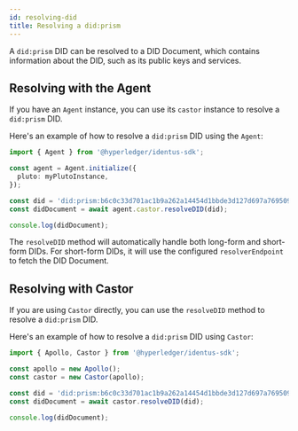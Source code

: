 ```yaml
---
id: resolving-did
title: Resolving a did:prism
---
```


A `did:prism` DID can be resolved to a DID Document, which contains information about the DID, such as its public keys and services.

## Resolving with the Agent

If you have an `Agent` instance, you can use its `castor` instance to resolve a `did:prism` DID.

Here's an example of how to resolve a `did:prism` DID using the `Agent`:

```typescript
import { Agent } from '@hyperledger/identus-sdk';

const agent = Agent.initialize({
  pluto: myPlutoInstance,
});

const did = 'did:prism:b6c0c33d701ac1b9a262a14454d1bbde3d127d697a76950963c5fd930605:Cj8KPRI7CgdtYXN0ZXIwEAFKLgoJc2VmsxEiECSTjyV7sUfCr_ArpN9rvCwR9fRMAhcsr_S7ZRiJk4p5k';
const didDocument = await agent.castor.resolveDID(did);

console.log(didDocument);
```

The `resolveDID` method will automatically handle both long-form and short-form DIDs. For short-form DIDs, it will use the configured `resolverEndpoint` to fetch the DID Document.

## Resolving with Castor

If you are using `Castor` directly, you can use the `resolveDID` method to resolve a `did:prism` DID.

Here's an example of how to resolve a `did:prism` DID using `Castor`:

```typescript
import { Apollo, Castor } from '@hyperledger/identus-sdk';

const apollo = new Apollo();
const castor = new Castor(apollo);

const did = 'did:prism:b6c0c33d701ac1b9a262a14454d1bbde3d127d697a76950963c5fd930605:Cj8KPRI7CgdtYXN0ZXIwEAFKLgoJc2VmsxEiECSTjyV7sUfCr_ArpN9rvCwR9fRMAhcsr_S7ZRiJk4p5k';
const didDocument = await castor.resolveDID(did);

console.log(didDocument);
```
